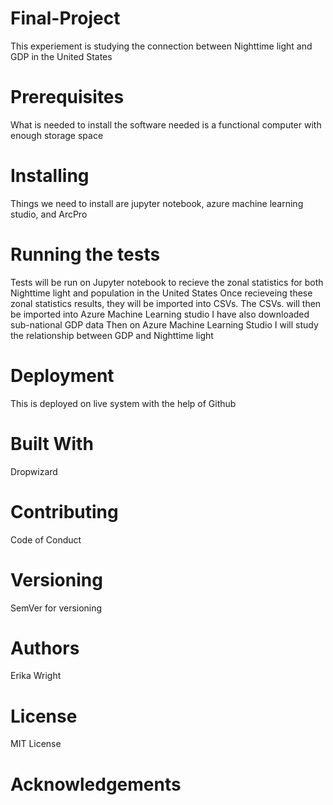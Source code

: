 # Final-Project
This experiement is studying the connection between Nighttime light and GDP in the United States

# Prerequisites
What is needed to install the software needed is a functional computer with enough storage space

# Installing
Things we need to install are jupyter notebook, azure machine learning studio, and ArcPro

# Running the tests
Tests will be run on Jupyter notebook to recieve the zonal statistics for both Nighttime light and population in the United States
Once recieveing these zonal statistics results, they will be imported into CSVs. 
The CSVs. will then be imported into Azure Machine Learning studio
I have also downloaded sub-national GDP data 
Then on Azure Machine Learning Studio I will study the relationship between GDP and Nighttime light

# Deployment
This is deployed on live system with the help of Github 

# Built With
Dropwizard

# Contributing
Code of Conduct

# Versioning
SemVer for versioning

# Authors
 Erika Wright
 
# License
MIT License

# Acknowledgements
